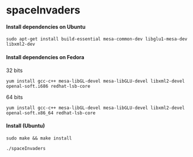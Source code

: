 # spaceInvaders

#### Install dependencies on Ubuntu

`sudo apt-get install build-essential mesa-common-dev libglu1-mesa-dev libxml2-dev`

#### Install dependencies on Fedora

32 bits

`yum install gcc-c++ mesa-libGL-devel mesa-libGLU-devel libxml2-devel openal-soft.i686 redhat-lsb-core`

64 bits

`yum install gcc-c++ mesa-libGL-devel mesa-libGLU-devel libxml2-devel openal-soft.x86_64 redhat-lsb-core`

#### Install (Ubuntu)

`sudo make && make install`

`./spaceInvaders`




